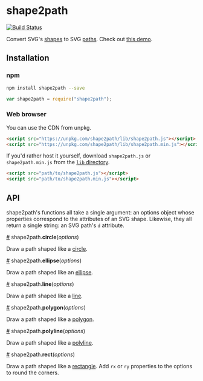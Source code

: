 # shape2path
[![Build Status](https://travis-ci.org/HarryStevens/shape2path.svg?branch=master)](https://travis-ci.org/HarryStevens/shape2path)

Convert SVG's [shapes](https://developer.mozilla.org/en-US/docs/Web/SVG/Element#Basic_shapes) to SVG [paths](https://developer.mozilla.org/en-US/docs/Web/SVG/Element/path). Check out [this demo](https://bl.ocks.org/HarryStevens/944fc151f210ddf6bd6ebaeda12c3d05).

## Installation
### npm
```bash
npm install shape2path --save
```
```js
var shape2path = require("shape2path");
```

### Web browser
You can use the CDN from unpkg.
```html
<script src="https://unpkg.com/shape2path/lib/shape2path.js"></script>
<script src="https://unpkg.com/shape2path/lib/shape2path.min.js"></script>
```
If you'd rather host it yourself, download `shape2path.js` or `shape2path.min.js` from the [`lib` directory](https://github.com/HarryStevens/shape2path/tree/master/lib).
```html
<script src="path/to/shape2path.js"></script>
<script src="path/to/shape2path.min.js"></script>
```

## API
shape2path's functions all take a single argument: an options object whose properties correspond to the attributes of an SVG shape. Likewise, they all return a single string: an SVG path's `d` attribute.

<a name="circle" href="#circle">#</a> shape2path.**circle**(*options*)

Draw a path shaped like a [circle](https://developer.mozilla.org/en-US/docs/Web/SVG/Element/circle).

<a name="ellipse" href="#ellipse">#</a> shape2path.**ellipse**(*options*)

Draw a path shaped like an [ellipse](https://developer.mozilla.org/en-US/docs/Web/SVG/Element/ellipse).

<a name="line" href="#line">#</a> shape2path.**line**(*options*)

Draw a path shaped like a [line](https://developer.mozilla.org/en-US/docs/Web/SVG/Element/line).

<a name="polygon" href="#polygon">#</a> shape2path.**polygon**(*options*)

Draw a path shaped like a [polygon](https://developer.mozilla.org/en-US/docs/Web/SVG/Element/polygon).

<a name="polyline" href="#polyline">#</a> shape2path.**polyline**(*options*)

Draw a path shaped like a [polyline](https://developer.mozilla.org/en-US/docs/Web/SVG/Element/polyline).

<a name="rect" href="#rect">#</a> shape2path.**rect**(*options*)

Draw a path shaped like a [rectangle](https://developer.mozilla.org/en-US/docs/Web/SVG/Element/rect). Add `rx` or `ry` properties to the options to round the corners.
